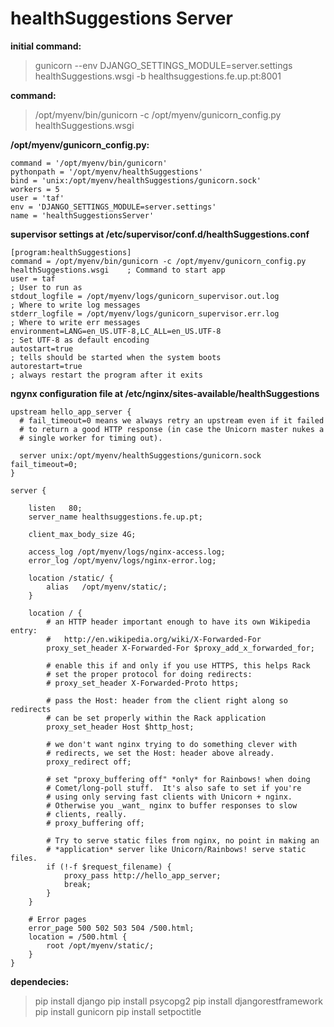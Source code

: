 healthSuggestions Server
===================



**initial command:**

> gunicorn --env DJANGO_SETTINGS_MODULE=server.settings healthSuggestions.wsgi -b healthsuggestions.fe.up.pt:8001


**command:**

> /opt/myenv/bin/gunicorn -c /opt/myenv/gunicorn_config.py
> healthSuggestions.wsgi

**/opt/myenv/gunicorn_config.py:**

    command = '/opt/myenv/bin/gunicorn'
    pythonpath = '/opt/myenv/healthSuggestions'
    bind = 'unix:/opt/myenv/healthSuggestions/gunicorn.sock'
    workers = 5
    user = 'taf'
    env = 'DJANGO_SETTINGS_MODULE=server.settings'
    name = 'healthSuggestionsServer'

**supervisor settings at /etc/supervisor/conf.d/healthSuggestions.conf**

    [program:healthSuggestions]
    command = /opt/myenv/bin/gunicorn -c /opt/myenv/gunicorn_config.py healthSuggestions.wsgi    ; Command to start app
    user = taf                                                                                   ; User to run as
    stdout_logfile = /opt/myenv/logs/gunicorn_supervisor.out.log                                 ; Where to write log messages
    stderr_logfile = /opt/myenv/logs/gunicorn_supervisor.err.log                                 ; Where to write err messages
    environment=LANG=en_US.UTF-8,LC_ALL=en_US.UTF-8                                              ; Set UTF-8 as default encoding
    autostart=true                                                                               ; tells should be started when the system boots
    autorestart=true                                                                             ; always restart the program after it exits


**ngynx configuration file at /etc/nginx/sites-available/healthSuggestions**

    upstream hello_app_server {
      # fail_timeout=0 means we always retry an upstream even if it failed
      # to return a good HTTP response (in case the Unicorn master nukes a
      # single worker for timing out).
     
      server unix:/opt/myenv/healthSuggestions/gunicorn.sock fail_timeout=0;
    }
     
    server {
     
        listen   80;
        server_name healthsuggestions.fe.up.pt;
     
        client_max_body_size 4G;
     
        access_log /opt/myenv/logs/nginx-access.log;
        error_log /opt/myenv/logs/nginx-error.log;
     
        location /static/ {
            alias   /opt/myenv/static/;
        }
     
        location / {
            # an HTTP header important enough to have its own Wikipedia entry:
            #   http://en.wikipedia.org/wiki/X-Forwarded-For
            proxy_set_header X-Forwarded-For $proxy_add_x_forwarded_for;
     
            # enable this if and only if you use HTTPS, this helps Rack
            # set the proper protocol for doing redirects:
            # proxy_set_header X-Forwarded-Proto https;
     
            # pass the Host: header from the client right along so redirects
            # can be set properly within the Rack application
            proxy_set_header Host $http_host;
     
            # we don't want nginx trying to do something clever with
            # redirects, we set the Host: header above already.
            proxy_redirect off;
     
            # set "proxy_buffering off" *only* for Rainbows! when doing
            # Comet/long-poll stuff.  It's also safe to set if you're
            # using only serving fast clients with Unicorn + nginx.
            # Otherwise you _want_ nginx to buffer responses to slow
            # clients, really.
            # proxy_buffering off;
     
            # Try to serve static files from nginx, no point in making an
            # *application* server like Unicorn/Rainbows! serve static files.
            if (!-f $request_filename) {
                proxy_pass http://hello_app_server;
                break;
            }
        }
     
        # Error pages
        error_page 500 502 503 504 /500.html;
        location = /500.html {
            root /opt/myenv/static/;
        }
    }

**dependecies:**

> pip install django 
> pip install psycopg2 
> pip install djangorestframework 
> pip install gunicorn 
> pip install setpoctitle